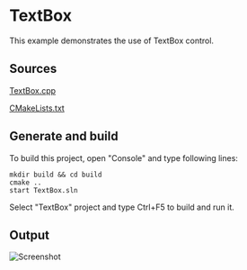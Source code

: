 # TextBoxThis example demonstrates the use of TextBox control.## Sources[TextBox.cpp](TextBox.cpp)[CMakeLists.txt](CMakeLists.txt)## Generate and buildTo build this project, open "Console" and type following lines:``` shellmkdir build && cd buildcmake .. start TextBox.sln```Select "TextBox" project and type Ctrl+F5 to build and run it.## Output![Screenshot](../../../docs/Pictures/TextBox.png)